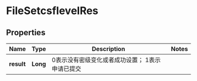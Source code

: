 # FileSetcsflevelRes

## Properties
Name | Type | Description | Notes
------------ | ------------- | ------------- | -------------
**result** | **Long** | 0表示没有密级变化或者成功设置；  1表示申请已提交 | 
